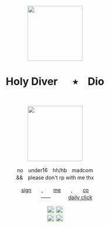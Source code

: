 <br clear="both">
<div align="center">
   <img height="150" src="https://www-static.warframe.com/uploads/d029937e5890727ea8d17f0956223005.jpg"  />
<br clear="both">
<h1 align="center">Holy Diver ⠀‎‎ ‎ ٭ ‎ ‎ ‎ Dio</h1>
<br clear="both">
<div align="center">
<p align="center"> 
      <img height="150" src="https://media1.tenor.com/m/-wx7-ivu9KAAAAAd/harrow-warframe.gif"  /><br>
<p align="center">no　under16　hh/hb　madcom　<br>&&　please don't rp with me thx</p>
</div>
<p align="center"> 
  <a href="https://hellspawn.atabook.org/">sign</a>　　,‎　　<a href="https://warframe.fandom.com/wiki/Tyl_Regor">me</a>　　,‎　　<a href="https://rentry.co/harrowprime">co</a><br>　　⠀⠀⠀ ⸺⠀⠀　　<a href="https://arab.org/click-to-help/palestine/">daily click</a>
<br clear="both">

<div align="center">
  <img height="20" src="https://64.media.tumblr.com/e127a1a6e700a97d11ea42090dfaf9d0/254dec1ce103e62a-39/s250x400/51ed18b643e5565a4e0bc3f1833bd6dc595ec2ba.gifv"/> <img height="20" src="https://files.catbox.moe/lcsr8v.gif"/>
</div> 
<div align="center">
<img height="20" src="https://64.media.tumblr.com/d8a7aa25e18180117f0bee731d724cac/f4c6470f26b18eb7-e7/s250x400/bc5a91624c33ebc07e194a3d65d8fd51479a8bb3.gifv"/> <img height="20" src="https://files.catbox.moe/wzmcwo.gif"/>
</div> 

###

</div>



<!--
**unholyinsurgency/unholyinsurgency** is a ✨ _special_ ✨ repository because its `README.md` (this file) appears on your GitHub profile.

Here are some ideas to get you started:

- 🔭 I’m currently working on ...
- 🌱 I’m currently learning ...
- 👯 I’m looking to collaborate on ...
- 🤔 I’m looking for help with ...
- 💬 Ask me about ...
- 📫 How to reach me: ...
- 😄 Pronouns: ...
- ⚡ Fun fact: ...
-->
